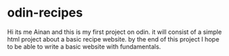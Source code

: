 # odin-recipes
Hi its me Ainan and this is my first project on odin. it will consist of a simple html project about a basic recipe website. by the end of this project I hope to be able to write a basic website with fundamentals.